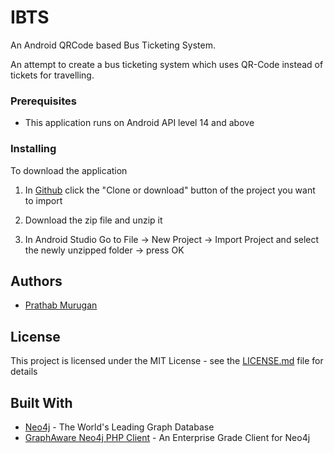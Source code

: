 # IBTS

An Android QRCode based Bus Ticketing System.

An attempt to create a bus ticketing system which uses QR-Code instead of tickets for travelling.



### Prerequisites

* This application runs on Android API level 14  and above



### Installing

To download the application


1. In [Github](https://github.com) click the "Clone or download" button of the project you want to import

2. Download the zip file and unzip it

3. In Android Studio Go to File -> New Project -> Import Project and select the newly unzipped folder -> press OK



## Authors

* [Prathab Murugan](https://github.com/jmprathab)



## License

This project is licensed under the MIT License - see the [LICENSE.md](LICENSE.md) file for details



## Built With

* [Neo4j](https://neo4j.com) - The World's Leading Graph Database
* [GraphAware Neo4j PHP Client](https://github.com/graphaware/neo4j-php-client) - An Enterprise Grade Client for Neo4j
